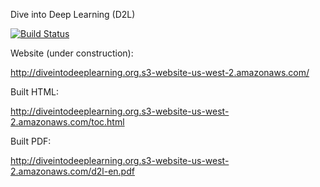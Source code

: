 Dive into Deep Learning (D2L)

[![Build Status](http://ci.mxnet.io/job/d2l-en/job/master/badge/icon)](http://ci.mxnet.io/job/d2l-en/job/master/)


Website (under construction):

http://diveintodeeplearning.org.s3-website-us-west-2.amazonaws.com/

Built HTML:

http://diveintodeeplearning.org.s3-website-us-west-2.amazonaws.com/toc.html

Built PDF:

http://diveintodeeplearning.org.s3-website-us-west-2.amazonaws.com/d2l-en.pdf
